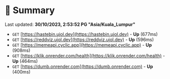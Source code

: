 # 📖 Summary
Last updated: **30/10/2023, 2:53:52 PG "Asia/Kuala_Lumpur"**

- `GET` [https://hastebin.ujol.dev](https://hastebin.ujol.dev) - **Up** (677ms)
- `GET` [https://reddviz.ujol.dev](https://reddviz.ujol.dev) - **Up** (596ms)
- `GET` [https://memeapi.cyclic.app](https://memeapi.cyclic.app) - **Up** (908ms)
- `GET` [https://klik.onrender.com/health](https://klik.onrender.com/health) - **Up** (464ms)
- `GET` [https://dumb.onrender.com](https://dumb.onrender.com) - **Up** (400ms)
